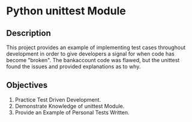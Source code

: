 <h1>Python unittest Module</h1>

<h2>Description</h2>
<p>This project provides an example of implementing test cases throughout development in order to give developers a signal for when code has become "broken". The bankaccount code was flawed, but the unittest found the issues and provided explanations as to why.</p>

<h2>Objectives</h2>
<ol>
  <li>Practice Test Driven Development.</li>
  <li>Demonstrate Knowledge of unittest Module.</li>
  <li>Provide an Example of Personal Tests Written.</li>
</ol>
